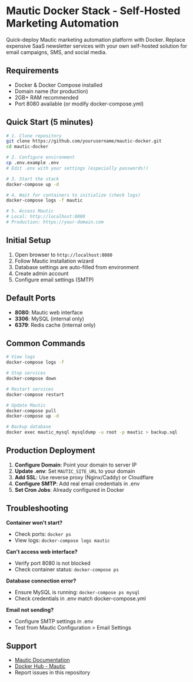 # Mautic Docker Stack - Self-Hosted Marketing Automation

Quick-deploy Mautic marketing automation platform with Docker. Replace expensive SaaS newsletter services with your own self-hosted solution for email campaigns, SMS, and social media.

## Requirements

- Docker & Docker Compose installed
- Domain name (for production)
- 2GB+ RAM recommended
- Port 8080 available (or modify docker-compose.yml)

## Quick Start (5 minutes)

```bash
# 1. Clone repository
git clone https://github.com/yourusername/mautic-docker.git
cd mautic-docker

# 2. Configure environment
cp .env.example .env
# Edit .env with your settings (especially passwords!)

# 3. Start the stack
docker-compose up -d

# 4. Wait for containers to initialize (check logs)
docker-compose logs -f mautic

# 5. Access Mautic
# Local: http://localhost:8080
# Production: https://your-domain.com
```

## Initial Setup

1. Open browser to `http://localhost:8080`
2. Follow Mautic installation wizard
3. Database settings are auto-filled from environment
4. Create admin account
5. Configure email settings (SMTP)

## Default Ports

- **8080**: Mautic web interface
- **3306**: MySQL (internal only)
- **6379**: Redis cache (internal only)

## Common Commands

```bash
# View logs
docker-compose logs -f

# Stop services
docker-compose down

# Restart services
docker-compose restart

# Update Mautic
docker-compose pull
docker-compose up -d

# Backup database
docker exec mautic_mysql mysqldump -u root -p mautic > backup.sql
```

## Production Deployment

1. **Configure Domain**: Point your domain to server IP
2. **Update .env**: Set `MAUTIC_SITE_URL` to your domain
3. **Add SSL**: Use reverse proxy (Nginx/Caddy) or Cloudflare
4. **Configure SMTP**: Add real email credentials in .env
5. **Set Cron Jobs**: Already configured in Docker

## Troubleshooting

**Container won't start?**
- Check ports: `docker ps`
- View logs: `docker-compose logs mautic`

**Can't access web interface?**
- Verify port 8080 is not blocked
- Check container status: `docker-compose ps`

**Database connection error?**
- Ensure MySQL is running: `docker-compose ps mysql`
- Check credentials in .env match docker-compose.yml

**Email not sending?**
- Configure SMTP settings in .env
- Test from Mautic Configuration > Email Settings

## Support

- [Mautic Documentation](https://docs.mautic.org)
- [Docker Hub - Mautic](https://hub.docker.com/r/mautic/mautic)
- Report issues in this repository